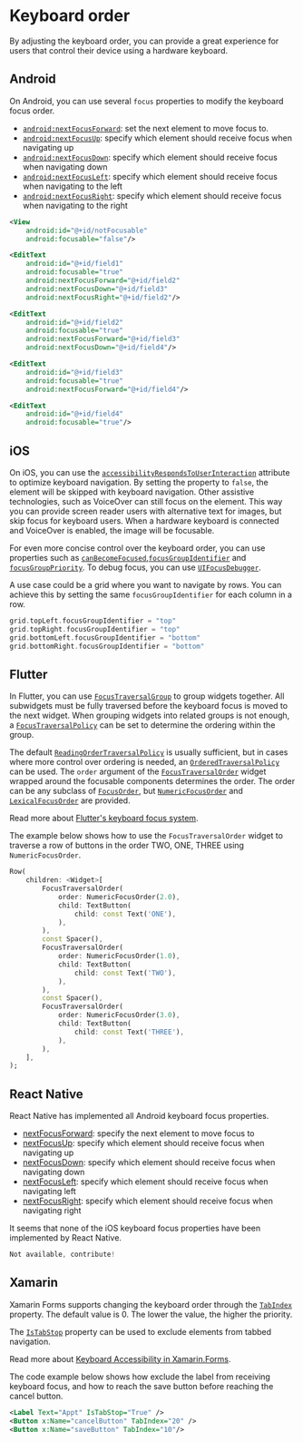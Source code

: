 # Keyboard order

By adjusting the keyboard order, you can provide a great experience for users that control their device using a hardware keyboard.

## Android

On Android, you can use several `focus` properties to modify the keyboard focus order.

- [`android:nextFocusForward`](https://developer.android.com/reference/android/view/View#attr_android:nextFocusForward): set the next element to move focus to.
- [`android:nextFocusUp`](https://developer.android.com/reference/android/view/View#attr_android:nextFocusUp): specify which element should receive focus when navigating up
- [`android:nextFocusDown`](https://developer.android.com/reference/android/view/View#attr_android:nextFocusDown): specify which element should receive focus when navigating down
- [`android:nextFocusLeft`](https://developer.android.com/reference/android/view/View#attr_android:nextFocusLeft): specify which element should receive focus when navigating to the left
- [`android:nextFocusRight`](https://developer.android.com/reference/android/view/View#attr_android:nextFocusRight): specify which element should receive focus when navigating to the right

```xml
<View
    android:id="@+id/notFocusable"
    android:focusable="false"/>

<EditText
    android:id="@+id/field1"
    android:focusable="true"
    android:nextFocusForward="@+id/field2"
    android:nextFocusDown="@+id/field3"
    android:nextFocusRight="@+id/field2"/>

<EditText
    android:id="@+id/field2"
    android:focusable="true"
    android:nextFocusForward="@+id/field3"
    android:nextFocusDown="@+id/field4"/>

<EditText
    android:id="@+id/field3"
    android:focusable="true"
    android:nextFocusForward="@+id/field4"/>

<EditText
    android:id="@+id/field4"
    android:focusable="true"/>
```

## iOS

On iOS, you can use the [`accessibilityRespondsToUserInteraction`](https://developer.apple.com/documentation/objectivec/nsobject/3043551-accessibilityrespondstouserinter) attribute to optimize keyboard navigation. By setting the property to `false`, the element will be skipped with keyboard navigation. Other assistive technologies, such as VoiceOver can still focus on the element. This way you can provide screen reader users with alternative text for images, but skip focus for keyboard users. When a hardware keyboard is connected and VoiceOver is enabled, the image will be focusable.

For even more concise control over the keyboard order, you can use properties such as [`canBecomeFocused`](https://developer.apple.com/documentation/uikit/uiview/1622584-canbecomefocused),[`focusGroupIdentifier`](https://developer.apple.com/documentation/uikit/uiview/3601233-focusgroupidentifier) and [`focusGroupPriority`](https://developer.apple.com/documentation/uikit/uiview/3778579-focusgrouppriority).
To debug focus, you can use [`UIFocusDebugger`](https://developer.apple.com/documentation/uikit/uifocusdebugger).

A use case could be a grid where you want to navigate by rows. You can achieve this by setting the same `focusGroupIdentifier` for each column in a row.

```swift
grid.topLeft.focusGroupIdentifier = "top"
grid.topRight.focusGroupIdentifier = "top"
grid.bottomLeft.focusGroupIdentifier = "bottom"
grid.bottomRight.focusGroupIdentifier = "bottom"
```

## Flutter

In Flutter, you can use [`FocusTraversalGroup`](https://api.flutter.dev/flutter/widgets/FocusTraversalGroup-class.html)  to group widgets together. All subwidgets must be fully traversed before the keyboard focus is moved to the next widget. When grouping widgets into related groups is not enough, a [`FocusTraversalPolicy`](https://api.flutter.dev/flutter/widgets/FocusTraversalPolicy-class.html) can be set to determine the ordering within the group.

The default [`ReadingOrderTraversalPolicy`](https://api.flutter.dev/flutter/widgets/ReadingOrderTraversalPolicy-class.html) is usually sufficient, but in cases where more control over ordering is needed, an [`OrderedTraversalPolicy`](https://api.flutter.dev/flutter/widgets/OrderedTraversalPolicy-class.html) can be used. The `order` argument of the [`FocusTraversalOrder`](https://api.flutter.dev/flutter/widgets/FocusTraversalOrder-class.html) widget wrapped around the focusable components determines the order. The order can be any subclass of [`FocusOrder`](https://api.flutter.dev/flutter/widgets/FocusOrder-class.html), but [`NumericFocusOrder`](https://api.flutter.dev/flutter/widgets/NumericFocusOrder-class.html) and [`LexicalFocusOrder`](https://api.flutter.dev/flutter/widgets/LexicalFocusOrder-class.html) are provided.

Read more about [Flutter's keyboard focus system](https://docs.flutter.dev/development/ui/advanced/focus).

The example below shows how to use the `FocusTraversalOrder` widget to traverse a row of buttons in the order TWO, ONE, THREE using `NumericFocusOrder`.

```dart
Row(
    children: <Widget>[
        FocusTraversalOrder(
            order: NumericFocusOrder(2.0),
            child: TextButton(
                child: const Text('ONE'),
            ),
        ),
        const Spacer(),
        FocusTraversalOrder(
            order: NumericFocusOrder(1.0),
            child: TextButton(
                child: const Text('TWO'),
            ),
        ),
        const Spacer(),
        FocusTraversalOrder(
            order: NumericFocusOrder(3.0),
            child: TextButton(
                child: const Text('THREE'),
            ),
        ),
    ],
);
```

## React Native

React Native has implemented all Android keyboard focus properties.

- [nextFocusForward](https://reactnative.dev/docs/view#nextfocusforward-android): specify the next element to move focus to
- [nextFocusUp](https://reactnative.dev/docs/view#nextfocusup-android): specify which element should receive focus when navigating up
- [nextFocusDown](https://reactnative.dev/docs/view#nextfocusdown-android): specify which element should receive focus when navigating down
- [nextFocusLeft](https://reactnative.dev/docs/view#nextfocusleft-android): specify which element should receive focus when navigating left
- [nextFocusRight](https://reactnative.dev/docs/view#nextfocusright-android): specify which element should receive focus when navigating right

It seems that none of the iOS keyboard focus properties have been implemented by React Native.

```jsx
Not available, contribute!
```

## Xamarin

Xamarin Forms supports changing the keyboard order through the [`TabIndex`](https://docs.microsoft.com/en-us/dotnet/api/xamarin.forms.visualelement.tabindex?view=xamarin-forms) property. The default value is 0. The lower the value, the higher the priority.

The [`IsTabStop`](https://docs.microsoft.com/en-us/dotnet/api/xamarin.forms.visualelement.istabstop?view=xamarin-forms) property can be used to exclude elements from tabbed navigation.

Read more about [Keyboard Accessibility in Xamarin.Forms](https://docs.microsoft.com/en-us/xamarin/xamarin-forms/app-fundamentals/accessibility/keyboard).

The code example below shows how exclude the label from receiving keyboard focus, and how to reach the save button before reaching the cancel button.

```xml
<Label Text="Appt" IsTabStop="True" />
<Button x:Name="cancelButton" TabIndex="20" />
<Button x:Name="saveButton" TabIndex="10"/>
```

